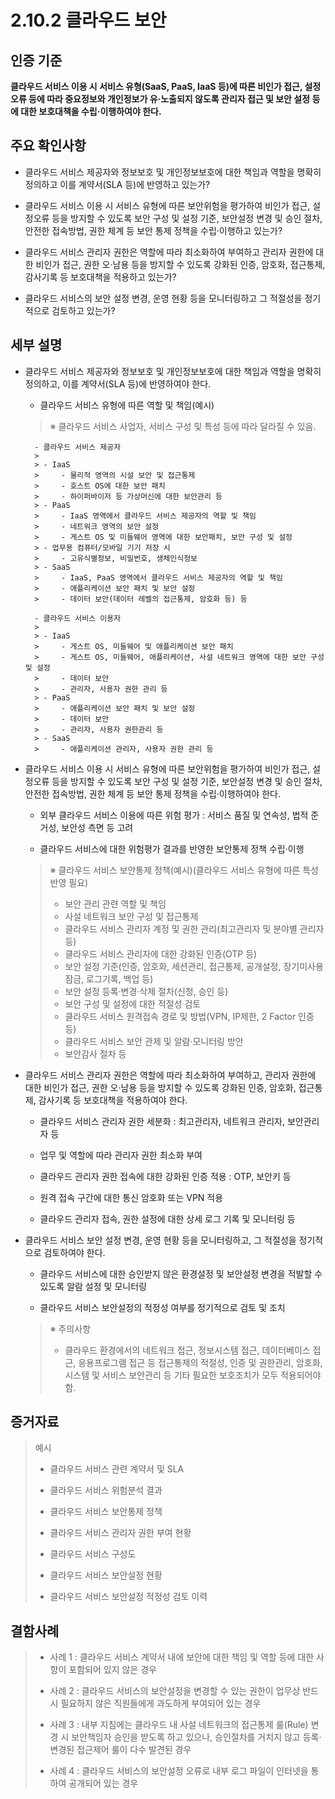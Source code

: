 # 2.10.2 클라우드 보안

## 인증 기준

**클라우드 서비스 이용 시 서비스 유형(SaaS, PaaS, IaaS 등)에 따른 비인가 접근, 설정 오류 등에 따라 중요정보와 개인정보가 유·노출되지 않도록 관리자 접근 및 보안 설정 등에 대한 보호대책을 수립·이행하여야 한다.**

## 주요 확인사항

- 클라우드 서비스 제공자와 정보보호 및 개인정보보호에 대한 책임과 역할을 명확히 정의하고 이를 계약서(SLA 등)에 반영하고 있는가?

- 클라우드 서비스 이용 시 서비스 유형에 따른 보안위험을 평가하여 비인가 접근, 설정오류 등을 방지할 수 있도록 보안 구성 및 설정 기준, 보안설정 변경 및 승인 절차, 안전한 접속방법, 권한 체계 등 보안 통제 정책을 수립·이행하고 있는가?

- 클라우드 서비스 관리자 권한은 역할에 따라 최소화하여 부여하고 관리자 권한에 대한 비인가 접근, 권한 오·남용 등을 방지할 수 있도록 강화된 인증, 암호화, 접근통제, 감사기록 등 보호대책을 적용하고 있는가?

- 클라우드 서비스의 보안 설정 변경, 운영 현황 등을 모니터링하고 그 적절성을 정기적으로 검토하고 있는가?

## 세부 설명

- 클라우드 서비스 제공자와 정보보호 및 개인정보보호에 대한 책임과 역할을 명확히 정의하고, 이를 계약서(SLA 등)에 반영하여야 한다.

    - 클라우드 서비스 유형에 따른 역할 및 책임(예시)
    >
    > ※ 클라우드 서비스 사업자, 서비스 구성 및 특성 등에 따라 달라질 수 있음.

        - 클라우드 서비스 제공자
        >
        > - IaaS
        >     - 물리적 영역의 시설 보안 및 접근통제
        >     - 호스트 OS에 대한 보안 패치
        >     - 하이퍼바이저 등 가상머신에 대한 보안관리 등
        > - PaaS
        >     - IaaS 영역에서 클라우드 서비스 제공자의 역할 및 책임
        >     - 네트워크 영역의 보안 설정
        >     - 게스트 OS 및 미들웨어 영역에 대한 보안패치, 보안 구성 및 설정
        > - 업무용 컴퓨터/모바일 기기 저장 시
        >     - 고유식별정보, 비밀번호, 생체인식정보
        > - SaaS
        >     - IaaS, PaaS 영역에서 클라우드 서비스 제공자의 역할 및 책임
        >     - 애플리케이션 보안 패치 및 보안 설정
        >     - 데이터 보안(데이터 레벨의 접근통제, 암호화 등) 등

        - 클라우드 서비스 이용자
        >
        > - IaaS
        >     - 게스트 OS, 미들웨어 및 애플리케이션 보안 패치
        >     - 게스트 OS, 미들웨어, 애플리케이션, 사설 네트워크 영역에 대한 보안 구성 및 설정
        >     - 데이터 보안
        >     - 관리자, 사용자 권한 관리 등
        > - PaaS
        >     - 애플리케이션 보안 패치 및 보안 설정
        >     - 데이터 보안
        >     - 관리자, 사용자 권한관리 등
        > - SaaS
        >     - 애플리케이션 관리자, 사용자 권한 관리 등

- 클라우드 서비스 이용 시 서비스 유형에 따른 보안위험을 평가하여 비인가 접근, 설정오류 등을 방지할 수 있도록 보안 구성 및 설정 기준, 보안설정 변경 및 승인 절차, 안전한 접속방법, 권한 체계 등 보안 통제 정책을 수립·이행하여야 한다.

    - 외부 클라우드 서비스 이용에 따른 위험 평가 : 서비스 품질 및 연속성, 법적 준거성, 보안성 측면 등 고려

    - 클라우드 서비스에 대한 위험평가 결과를 반영한 보안통제 정책 수립·이행
    >
    > ※ 클라우드 서비스 보안통제 정책(예시)(클라우드 서비스 유형에 따른 특성 반영 필요)
    >
    > - 보안 관리 관련 역할 및 책임
    > - 사설 네트워크 보안 구성 및 접근통제
    > - 클라우드 서비스 관리자 계정 및 권한 관리(최고관리자 및 분야별 관리자 등)
    > - 클라우드 서비스 관리자에 대한 강화된 인증(OTP 등)
    > - 보안 설정 기준(인증, 암호화, 세션관리, 접근통제, 공개설정, 장기미사용 잠금, 로그기록, 백업 등)
    > - 보안 설정 등록·변경·삭제 절차(신청, 승인 등)
    > - 보안 구성 및 설정에 대한 적절성 검토
    > - 클라우드 서비스 원격접속 경로 및 방법(VPN, IP제한, 2 Factor 인증 등)
    > - 클라우드 서비스 보안 관제 및 알람·모니터링 방안
    > - 보안감사 절차 등

- 클라우드 서비스 관리자 권한은 역할에 따라 최소화하여 부여하고, 관리자 권한에 대한 비인가 접근, 권한 오·남용 등을 방지할 수 있도록 강화된 인증, 암호화, 접근통제, 감사기록 등 보호대책을 적용하여야 한다.

    - 클라우드 서비스 관리자 권한 세분화 : 최고관리자, 네트워크 관리자, 보안관리자 등

    - 업무 및 역할에 따라 관리자 권한 최소화 부여

    - 클라우드 관리자 권한 접속에 대한 강화된 인증 적용 : OTP, 보안키 등

    - 원격 접속 구간에 대한 통신 암호화 또는 VPN 적용

    - 클라우드 관리자 접속, 권한 설정에 대한 상세 로그 기록 및 모니터링 등

- 클라우드 서비스 보안 설정 변경, 운영 현황 등을 모니터링하고, 그 적절성을 정기적으로 검토하여야 한다.

    - 클라우드 서비스에 대한 승인받지 않은 환경설정 및 보안설정 변경을 적발할 수 있도록 알람 설정 및 모니터링

    - 클라우드 서비스 보안설정의 적정성 여부를 정기적으로 검토 및 조치
    >
    > ※ 주의사항
    >
    > - 클라우드 환경에서의 네트워크 접근, 정보시스템 접근, 데이터베이스 접근, 응용프로그램 접근 등 접근통제의 적절성, 인증 및 권한관리, 암호화, 시스템 및 서비스 보안관리 등 기타 필요한 보호조치가 모두 적용되어야 함.

## 증거자료

> 예시
>
> - 클라우드 서비스 관련 계약서 및 SLA
>
> - 클라우드 서비스 위험분석 결과
>
> - 클라우드 서비스 보안통제 정책
>
> - 클라우드 서비스 관리자 권한 부여 현황
>
> - 클라우드 서비스 구성도
>
> - 클라우드 서비스 보안설정 현황
>
> - 클라우드 서비스 보안설정 적정성 검토 이력

## 결함사례

> - 사례 1 : 클라우드 서비스 계약서 내에 보안에 대한 책임 및 역할 등에 대한 사항이 포함되어 있지 않은 경우
>
> - 사례 2 : 클라우드 서비스의 보안설정을 변경할 수 있는 권한이 업무상 반드시 필요하지 않은 직원들에게 과도하게 부여되어 있는 경우
>
> - 사례 3 : 내부 지침에는 클라우드 내 사설 네트워크의 접근통제 룰(Rule) 변경 시 보안책임자 승인을 받도록 하고 있으나, 승인절차를 거치지 않고 등록·변경된 접근제어 룰이 다수 발견된 경우
>
> - 사례 4 : 클라우드 서비스의 보안설정 오류로 내부 로그 파일이 인터넷을 통하여 공개되어 있는 경우
